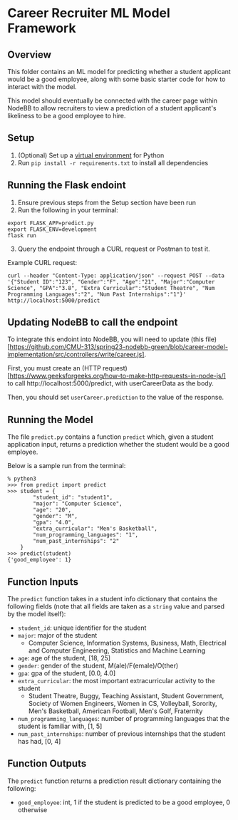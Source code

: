 # Career Recruiter ML Model Framework

## Overview
This folder contains an ML model for predicting whether a student applicant would be a good employee, along with some basic starter code for how to interact with the model.

This model should eventually be connected with the career page within NodeBB to allow recruiters to view a prediction of a student applicant's likeliness to be a good employee to hire.

## Setup
1. (Optional) Set up a [virtual environment](https://docs.python.org/3/library/venv.html) for Python
2. Run `pip install -r requirements.txt` to install all dependencies

## Running the Flask endoint
1. Ensure previous steps from the Setup section have been run
2. Run the following in your terminal:
  ```
  export FLASK_APP=predict.py
  export FLASK_ENV=development
  flask run
  ```
3. Query the endpoint through a CURL request or Postman to test it.

Example CURL request:
```
curl --header "Content-Type: application/json" --request POST --data '{"Student ID":"123", "Gender":"F", "Age":"21", "Major":"Computer Science", "GPA":"3.8", "Extra Curricular":"Student Theatre", "Num Programming Languages":"2", "Num Past Internships":"1"}' http://localhost:5000/predict
```

## Updating NodeBB to call the endpoint
To integrate this endoint into NodeBB, you will need to update (this file)[https://github.com/CMU-313/spring23-nodebb-green/blob/career-model-implementation/src/controllers/write/career.js].

First, you must create an (HTTP request)[https://www.geeksforgeeks.org/how-to-make-http-requests-in-node-js/] to call http://localhost:5000/predict, with userCareerData as the body. 

Then, you should set `userCareer.prediction` to the value of the response.
## Running the Model
The file `predict.py` contains a function `predict` which, given a student application input, returns a prediction whether the student would be a good employee. 

Below is a sample run from the terminal:
```
% python3
>>> from predict import predict
>>> student = {
        "student_id": "student1",
        "major": "Computer Science",
        "age": "20",
        "gender": "M",
        "gpa": "4.0",
        "extra_curricular": "Men's Basketball",
        "num_programming_languages": "1",
        "num_past_internships": "2"
    }
>>> predict(student)
{'good_employee': 1}
```

## Function Inputs
The `predict` function takes in a student info dictionary that contains the following fields (note that all fields are taken as a `string` value and parsed by the model itself):

- `student_id`: unique identifier for the student
- `major`: major of the student
    - Computer Science, Information Systems, Business, Math, Electrical and Computer Engineering, Statistics and Machine Learning
- `age`: age of the student, [18, 25]
- `gender`: gender of the student, M(ale)/F(emale)/O(ther)
- `gpa`: gpa of the student, [0.0, 4.0]
- `extra_curricular`: the most important extracurricular activity to the student
    -  Student Theatre, Buggy, Teaching Assistant, Student Government, Society of Women Engineers, Women in CS, Volleyball, Sorority, Men's Basketball, American Football, Men's Golf, Fraternity
- `num_programming_languages`: number of programming languages that the student is familiar with, [1, 5]
- `num_past_internships`: number of previous internships that the student has had, [0, 4]

## Function Outputs
The `predict` function returns a prediction result dictionary containing the following:

- `good_employee`: int, 1 if the student is predicted to be a good employee, 0 otherwise